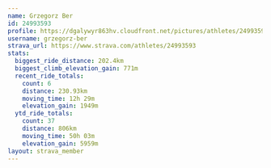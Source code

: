 ```yaml
---
name: Grzegorz Ber
id: 24993593
profile: https://dgalywyr863hv.cloudfront.net/pictures/athletes/24993593/7453165/11/large.jpg
username: grzegorz-ber
strava_url: https://www.strava.com/athletes/24993593
stats:
  biggest_ride_distance: 202.4km
  biggest_climb_elevation_gain: 771m
  recent_ride_totals:
    count: 6
    distance: 230.93km
    moving_time: 12h 29m
    elevation_gain: 1949m
  ytd_ride_totals:
    count: 37
    distance: 806km
    moving_time: 50h 03m
    elevation_gain: 5959m
layout: strava_member
--- 
```

